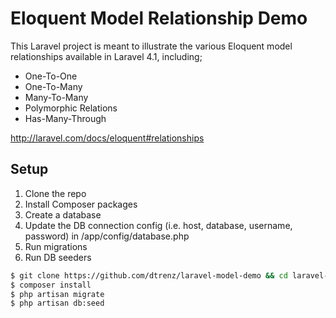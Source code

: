 Eloquent Model Relationship Demo
==============================================

This Laravel project is meant to illustrate the various Eloquent model relationships available in Laravel 4.1, including;

* One-To-One
* One-To-Many
* Many-To-Many
* Polymorphic Relations
* Has-Many-Through

http://laravel.com/docs/eloquent#relationships

Setup
-----

1. Clone the repo
2. Install Composer packages
4. Create a database
5. Update the DB connection config (i.e. host, database, username, password) in /app/config/database.php
6. Run migrations
7. Run DB seeders

```bash
$ git clone https://github.com/dtrenz/laravel-model-demo && cd laravel-model-demo
$ composer install
$ php artisan migrate
$ php artisan db:seed
```
